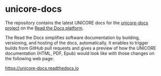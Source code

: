 # unicore-docs

The repository contains the latest UNICORE docs for the [unicore-docs project](https://readthedocs.org/projects/unicore-docs) on the [Read the Docs platform](https://readthedocs.org).

The Read the Docs simplifies software documentation by building, versioning, and hosting of the docs, automatically. It  enables to trigger builds from GitHub pull requests and gives a preview of how the UNICORE documentation (HTML, PDF, Epub) would look like with those changes on the following web page:

https://unicore-docs.readthedocs.io

